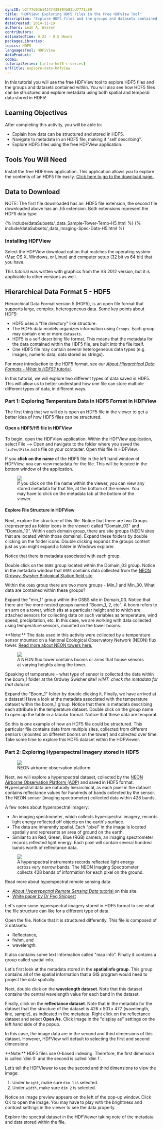 ```yaml
---
syncID: b2f77d03b14247438894b83bd7771c89
title: "HDFView: Exploring HDF5 Files in the Free HDFview Tool"
description: "Explore HDF5 files and the groups and datasets contained within, using the free HDFview tool. See how HDF5 files can be structured and explore metadata. Explore both spatial and temporal data stored in HDF5!"
dateCreated: 2014-11-19
authors: Leah A. Wasser
contributors:
estimatedTime: 0.25 - 0.5 Hours
packagesLibraries:
topics: HDF5
languagesTool: HDF5View
dataProduct:
code1:
tutorialSeries: [intro-hdf5-r-series]
urlTitle: explore-data-hdfview
---
```


In this tutorial you will use the free HDFView tool to explore HDF5 files and 
the groups and datasets contained within. You will also see how HDF5 files can 
be structured and explore metadata using both spatial and temporal data stored 
in HDF5!

<div id="ds-objectives" markdown="1">

## Learning Objectives

After completing this activity, you will be able to:

* Explain how data can be structured and stored in HDF5.
* Navigate to metadata in an HDF5 file, making it "self describing".
* Explore HDF5 files using the free HDFView application. 


## Tools You Will Need

Install the free HDFView application. This application allows you to explore 
the contents of an HDF5 file easily. 
<a href="http://www.hdfgroup.org/products/java/release/download.html" target="_blank">Click here to go to the download page. </a>

## Data to Download
NOTE: The first file downloaded has an .HDF5 file extension, the second file 
downloaded above has an .h5 extension. Both extensions represent the HDF5 data 
type.

{% include/dataSubsets/_data_Sample-Tower-Temp-H5.html %}
{% include/dataSubsets/_data_Imaging-Spec-Data-H5.html %}

</div>

### Installing HDFView

Select the HDFView download option that matches the operating system 
(Mac OS X, Windows, or Linux) and computer setup (32 bit vs 64 bit) that you have. 

This tutorial was written with graphics from the VS 2012 version, but it is 
applicable to other versions as well. 


## Hierarchical Data Format 5 - HDF5

Hierarchical Data Format version 5 (HDF5), is an open file format that supports 
large, complex, heterogeneous data. Some key points about HDF5:

* HDF5 uses a "file directory" like structure. 
* The HDF5 data models organizes information using `Groups`. Each group may contain one or more `datasets`.
* HDF5 is a self describing file format. This means that the metadata for the 
data contained within the HDF5 file, are built into the file itself.
* One HDF5 file may contain several heterogeneous data types (e.g. images, 
numeric data, data stored as strings). 

For more introduction to the HDF5 format, see our 
<a href="/about-hdf5" target="_blank"> *About Hierarchical Data Formats - What is HDF5?* tutorial</a>.

In this tutorial, we will explore two different types of data saved in HDF5. 
This will allow us to better understand how one file can store multiple different 
types of data, in different ways.

### Part 1: Exploring Temperature Data in HDF5 Format in HDFView

The first thing that we will do is open an HDF5 file in the viewer to get a
 better idea of how HDF5 files can be structured.

#### Open a HDF5/H5 file in HDFView

To begin, open the HDFView application.
Within the HDFView application, select File --> Open and navigate to the folder 
where you saved the `fiuTestFile.hdf5` file on your computer. Open this file in 
HDFView.

If you **click on the name** of the HDF5 file in the left hand window of HDFView, 
you can view metadata for the file. This will be located in the bottom window of 
the application.

<figure>
    <a href="{{ site.baseurl }}/images/HDF5/OpenFIU.png">
    <img src="{{ site.baseurl }}/images/HDF5/OpenFIU.png"></a>
    <figcaption>If you click on the file name within the viewer, you can view 
    any stored metadata for that file, at the bottom of the viewer. You may have 
    to click on the metadata tab at the bottom of the viewer.</figcaption>
</figure>


#### Explore File Structure in HDFView

Next, explore the structure of this file. Notice that there are two Groups 
(represented as folder icons in the viewer) called "Domain_03" and "Domain_10". 
Within each domain group, there are site groups (NEON sites that are located within 
those domains). Expand these folders by double clicking on the folder icons. 
Double clicking expands the groups content just as you might expand a folder 
in Windows explorer.

Notice that there is metadata associated with each group.

Double click on the `OSBS` group located within the Domain_03 group. Notice in 
the metadata window that `OSBS` contains data collected from the 
<a href="/field-sites/field-sites-map/OSBS" target="_blank">NEON Ordway-Swisher Biological Station field site</a>.

Within the `OSBS` group there are two more groups - Min_1 and Min_30. What data 
are contained within these groups? 

Expand the "min_1" group within the OSBS site in Domain_03. Notice that there 
are five more nested groups named "Boom_1, 2, etc". A boom refers to an arm on a 
tower, which sits at a particular height and to which are attached sensors for 
collecting data on such variables as temperature, wind speed, precipitation, 
etc. In this case, we are working with data collected using temperature sensors, 
mounted on the tower booms.

<div id="ds-dataTip" markdown="1">
<i class="fa fa-star"></i>**Note:** The data used in this activity were collected 
by a temperature sensor mounted on a National Ecological Observatory Network (NEON) flux tower. 
<a href="/data-collection/flux-tower-measurements" target="_blank"> Read more about NEON towers here. </a>
</div>

<figure>
    <a href="{{ site.baseurl }}/images/NEONtower.png">
    <img src="{{ site.baseurl }}/images/NEONtower.png"></a>
    <figcaption>A NEON flux tower contains booms or arms that house sensors at varying heights along the tower.</figcaption>
</figure>

Speaking of temperature - what type of sensor is collected the data within the 
boom_1 folder at the Ordway Swisher site? *HINT: check the metadata for that dataset.*


Expand the "Boom_1" folder by double clicking it. Finally, we have arrived at 
a dataset! Have a look at the metadata associated with the temperature dataset 
within the boom_1 group. Notice that there is metadata describing each attribute 
in the temperature dataset. 
Double click on the group name to open up the table in a tabular format. Notice 
that these data are temporal.

So this is one example of how an HDF5 file could be structured. This particular 
file contains data from multiple sites, collected from different sensors (mounted 
on different booms on the tower) and collected over time. Take some time to 
explore this HDF5 dataset within the HDFViewer. 


### Part 2: Exploring Hyperspectral Imagery stored in HDF5

<figure>
    <a href="{{ site.baseurl }}/images/aop_0.jpg"><img src="{{ site.baseurl }}/images/aop_0.jpg"></a>
    <figcaption>NEON airborne observation platform.</figcaption>
</figure>

Next, we will explore a hyperspectral dataset, collected by the 
<a href="/data-collection/airborne-remote-sensing" target="_blank">NEON Airborne Observation Platform (AOP)</a> 
and saved in HDF5 format. Hyperspectral 
data are naturally hierarchical, as each pixel in the dataset contains reflectance 
values for hundreds of bands collected by the sensor. The NEON sensor 
(imaging spectrometer) collected data within 428 bands.

A few notes about hyperspectral imagery:

* An imaging spectrometer, which collects hyperspectral imagery, records light 
energy reflected off objects on the earth's surface.
* The data are inherently spatial. Each "pixel" in the image is located spatially 
and represents an area of ground on the earth.
* Similar to an Red, Green, Blue (RGB) camera, an imaging spectrometer records 
reflected light energy. Each pixel will contain several hundred bands worth of 
reflectance data.

<figure>
    <a href="{{ site.baseurl }}/images/LandsatVsHyper-01.png">
    <img src="{{ site.baseurl }}/images/LandsatVsHyper-01.png"></a>
    <figcaption>A hyperspectral instruments records reflected light energy across 
    very narrow bands. The NEON Imaging Spectrometer collects 428 bands of 
    information for each pixel on the ground.</figcaption>
</figure>

Read more about hyperspectral remote sensing data:

* <a href="{{ site.baseurl }}/hyper-spec-intro" target="_blank"> *About Hyperspectral Remote Sensing Data* tutorial </a> on this site. 
* <a href="http://spacejournal.ohio.edu/pdf/shippert.pdf" target="_blank">White paper by Dr Peg Shippert</a>


Let's open some hyperspectral imagery stored in HDF5 format to see what the file 
structure can like for a different type of data.

Open the file. Notice that it is structured differently. This file is composed 
of 3 datasets: 

* Reflectance, 
* fwhm, and 
* wavelength. 

It also contains some text information called "map info". Finally it contains a 
group called spatial info.

Let's first look at the metadata stored in the **spatialinfo group**. This group 
contains all of the spatial information that a GIS program would need to project 
the data spatially.

Next, double click on the **wavelength dataset**. Note that this dataset contains 
the central wavelength value for each band in the dataset. 

Finally, click on the **reflectance dataset**. Note that in the metadata for the 
dataset that the structure of the dataset is 426 x 501 x 477 (wavelength, line, 
sample), as indicated in the metadata. Right click on the reflectance dataset 
and select **Open As**. Click Image in the "display as" settings on the left hand 
side of the popup. 

In this case, the image data are in the second and third dimensions of this 
dataset. However, HDFView will default to selecting the first and second dimensions 

<div id="ds-dataTip" markdown="1">
<i class="fa fa-star"></i>**Note:** HDF5 files use 0-based indexing. Therefore, 
the first dimension is called `dim 0` and the second is called `dim 1`. 
</div>

Let’s tell the HDFViewer to use the second and third dimensions to view the image: 

1.  Under `height`, make sure `dim 1` is selected.
1.  Under `width`, make sure `dim 2` is selected.  

Notice an image preview appears on the left of the pop-up window. Click OK to open 
the image. You may have to play with the brightness and contrast settings in the 
viewer to see the data properly. 

Explore the spectral dataset in the HDFViewer taking note of the metadata and 
data stored within the file.


